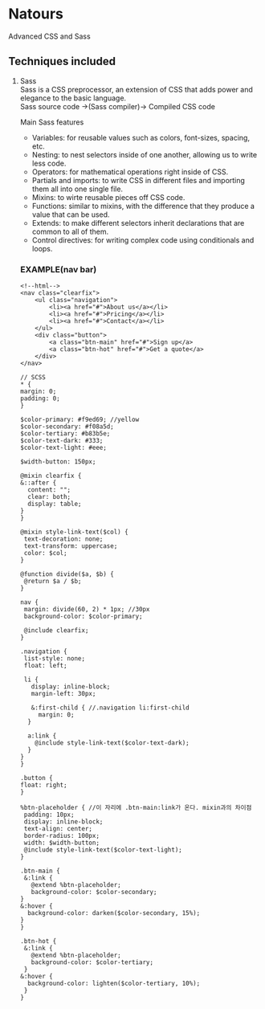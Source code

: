 # Natours
Advanced CSS and Sass

## Techniques included
 
1. Sass  
    Sass is a CSS preprocessor, an extension of CSS that adds power and elegance to the basic language.  
    Sass source code ->(Sass compiler)-> Compiled CSS code
    
    Main Sass features
    * Variables: for reusable values such as colors, font-sizes, spacing, etc.
    * Nesting: to nest selectors inside of one another, allowing us to write less code.
    * Operators: for mathematical operations right inside of CSS.
    * Partials and imports: to write CSS in different files and importing them all into one single file.
    * Mixins: to wirte reusable pieces off CSS code.
    * Functions: similar to mixins, with the difference that they produce a value that can be used.
    * Extends: to make different selectors inherit declarations that are common to all of them.
    * Control directives: for writing complex code using conditionals and loops.
    
    ### EXAMPLE(nav bar)
    ```shell
    <!--html-->
    <nav class="clearfix">
        <ul class="navigation">
            <li><a href="#">About us</a></li>
            <li><a href="#">Pricing</a></li>
            <li><a href="#">Contact</a></li>
        </ul>
        <div class="button">
            <a class="btn-main" href="#">Sign up</a>
            <a class="btn-hot" href="#">Get a quote</a>
        </div>
    </nav>
    ```
    
    
    ```shell
    // SCSS
    * {
    margin: 0;
    padding: 0;
   }

   $color-primary: #f9ed69; //yellow
   $color-secondary: #f08a5d;
   $color-tertiary: #b83b5e;
   $color-text-dark: #333;
   $color-text-light: #eee;

   $width-button: 150px;

   @mixin clearfix {
    &::after {
      content: "";
      clear: both;
      display: table;
    }  
   }

   @mixin style-link-text($col) {
     text-decoration: none;
     text-transform: uppercase;  
     color: $col;
   }

   @function divide($a, $b) {
     @return $a / $b;
   }

   nav {
     margin: divide(60, 2) * 1px; //30px
     background-color: $color-primary;

     @include clearfix;
   }

   .navigation {
     list-style: none;
     float: left;

     li {
       display: inline-block;
       margin-left: 30px;

       &:first-child { //.navigation li:first-child
         margin: 0;
      }

      a:link {
        @include style-link-text($color-text-dark);
      }
    }
   }

   .button {
    float: right;
   }

   %btn-placeholder { //이 자리에 .btn-main:link가 온다. mixin과의 차이점
     padding: 10px;
     display: inline-block;
     text-align: center;
     border-radius: 100px;
     width: $width-button;
     @include style-link-text($color-text-light);
   }

   .btn-main {
     &:link {
       @extend %btn-placeholder;
       background-color: $color-secondary;
    }
    &:hover {
      background-color: darken($color-secondary, 15%);
    }
   }

   .btn-hot {
     &:link {
       @extend %btn-placeholder;
       background-color: $color-tertiary;
     }
    &:hover {
      background-color: lighten($color-tertiary, 10%);
     }
   }
    ```
